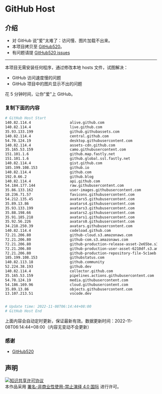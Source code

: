 # GitHub Host
## 介绍
- 对 GitHub 说"爱"太难了：访问慢、图片加载不出来。
- 本项目拷贝至 [GitHub520](https://github.com/521xueweihan/GitHub520)。
- 有问题请提 [GitHub520 issues](https://github.com/521xueweihan/GitHub520/issues/new)

---

本项目无需安装任何程序，通过修改本地 hosts 文件，试图解决：
- GitHub 访问速度慢的问题
- GitHub 项目中的图片显示不出的问题

花 5 分钟时间，让你"爱"上 GitHub。

### 复制下面的内容
```bash
# GitHub Host Start
140.82.114.4                  alive.github.com
140.82.114.4                  live.github.com
35.93.133.199                 github.githubassets.com
140.82.114.4                  central.github.com
54.70.124.19                  desktop.githubusercontent.com
140.82.114.4                  assets-cdn.github.com
35.165.53.159                 camo.githubusercontent.com
151.101.1.6                   github.map.fastly.net
151.101.1.6                   github.global.ssl.fastly.net
140.82.114.4                  gist.github.com
185.199.108.153               github.io
140.82.114.4                  github.com
192.0.66.2                    github.blog
140.82.114.4                  api.github.com
54.184.177.144                raw.githubusercontent.com
35.86.133.162                 user-images.githubusercontent.com
18.236.71.57                  favicons.githubusercontent.com
54.212.135.45                 avatars5.githubusercontent.com
35.89.13.86                   avatars4.githubusercontent.com
35.93.133.199                 avatars3.githubusercontent.com
35.88.198.66                  avatars2.githubusercontent.com
35.91.185.218                 avatars1.githubusercontent.com
35.92.56.226                  avatars0.githubusercontent.com
34.218.250.39                 avatars.githubusercontent.com
140.82.114.4                  codeload.github.com
72.21.206.80                  github-cloud.s3.amazonaws.com
72.21.206.80                  github-com.s3.amazonaws.com
72.21.206.80                  github-production-release-asset-2e65be.s3.amazonaws.com
72.21.206.80                  github-production-user-asset-6210df.s3.amazonaws.com
72.21.206.80                  github-production-repository-file-5c1aeb.s3.amazonaws.com
185.199.108.153               githubstatus.com
140.82.113.18                 github.community
52.224.38.193                 github.dev
140.82.114.4                  collector.github.com
35.165.53.159                 pipelines.actions.githubusercontent.com
54.70.124.19                  media.githubusercontent.com
54.186.169.96                 cloud.githubusercontent.com
35.89.13.86                   objects.githubusercontent.com
13.107.213.51                 vscode.dev


# Update time: 2022-11-08T06:14:44+08:00
# GitHub Host End

```
上面内容会自动定时更新，保证最新有效。数据更新时间：2022-11-08T06:14:44+08:00（内容无变动不会更新）

### 感谢

- [GitHub520](https://github.com/521xueweihan/GitHub520)

## 声明
<a rel="license" href="https://creativecommons.org/licenses/by-nc-nd/4.0/deed.zh"><img alt="知识共享许可协议" style="border-width: 0" src="https://licensebuttons.net/l/by-nc-nd/4.0/88x31.png"></a><br>本作品采用 <a rel="license" href="https://creativecommons.org/licenses/by-nc-nd/4.0/deed.zh">署名-非商业性使用-禁止演绎 4.0 国际</a> 进行许可。